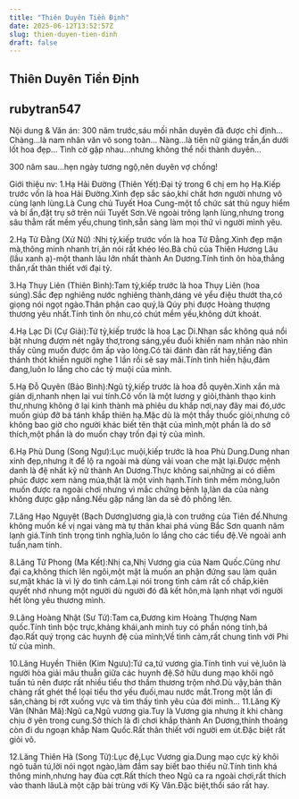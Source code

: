 ```yaml
---
title: "Thiên Duyên Tiền Định"
date: 2025-06-12T13:52:57Z
slug: thien-duyen-tien-dinh
draft: false
---
```


## Thiên Duyên Tiền Định

## rubytran547

Nội dung & Văn án:
300 năm trước,sáu mối nhân duyên đã được chỉ định...
Chàng...là nam nhân văn võ song toàn...
Nàng...là tiên nữ giáng trần,ẩn dưới lốt hoa đẹp...
Tình cờ gặp nhau...nhưng không thể nối thành duyên...

300 năm sau...hẹn ngày tương ngộ,nên duyên vợ chồng!

Giới thiệu nv:
1.Hạ Hải Đường (Thiên Yết):Đại tỷ trong 6 chị em họ Hạ.Kiếp trước vốn là hoa Hải Đường.Xinh đẹp sắc sảo,khí chất hơn người nhưng vô cùng lạnh lùng.Là Cung chủ Tuyết Hoa Cung-một tổ chức sát thủ nguy hiểm và bí ẩn,đặt trụ sở trên núi Tuyết Sơn.Vẻ ngoài trông lạnh lùng,nhưng trong sâu thẳm rất mềm yếu,chung tình,sẵn sàng làm mọi thứ vì người mình yêu.


2.Hạ Tử Đằng (Xử Nữ) :Nhị tỷ,kiếp trước vốn là hoa Tử Đằng.Xinh đẹp mặn mà,thông minh nhanh trí,ăn nói rất khéo léo.Bà chủ của Thiên Hương Lâu (lầu xanh ạ)-một thanh lâu lớn nhất thành An Dương.Tính tình ôn hòa,thẳng thắn,rất thân thiết với đại tỷ.


3.Hạ Thụy Liên (Thiên Bình):Tam tỷ,kiếp trước là hoa Thụy Liên (hoa súng).Sắc đẹp nghiêng nước nghiêng thành,dáng vẻ yểu điệu thướt tha,có giọng nói ngọt ngào.Thân phận cao quý,là Qúy phi được Hoàng thượng thương yêu nhất.Tính tình ôn nhu,có chút mềm yếu,không dứt khoát.
 
4.Hạ Lạc Di (Cự Giải):Tứ tỷ,kiếp trước là hoa Lạc Di.Nhan sắc không quá nổi bật nhưng đượm nét ngây thơ,trong sáng,yếu đuối khiến nam nhân nào nhìn thấy cũng muốn được ôm ấp vào lòng.Có tài đánh đàn rất hay,tiếng đàn thánh thót khiến người nghe 1 lần rồi sẽ say mãi.Tính tình hiền hậu,đảm đang,luôn lo lắng cho các tỷ muội của mình.


5.Hạ Đỗ Quyên (Bảo Bình):Ngũ tỷ,kiếp trước là hoa đỗ quyên.Xinh xắn mà giản dị,nhanh nhẹn lại vui tính.Cô vốn là một lương y giỏi,thành thạo kinh thư,nhưng không ở lại kinh thành mà phiêu du khắp nơi,nay đây mai đó,ước muốn giúp đỡ bá tánh khắp thiên hạ.Mặc dù là một thầy thuốc giỏi,nhưng cô không bao giờ cho người khác biết tên thật của mình,một phần là do sở thích,một phần là do muốn chạy trốn đại tỷ của mình.


6.Hạ Phù Dung (Song Ngư):Lục muội,kiếp trước là hoa Phù Dung.Dung nhan xinh đẹp,nhưng ít để lộ ra ngoài mà dùng vải voan che mặt lại.Được mệnh danh là đệ nhất kỹ nữ thành An Dương.Thực không sai,những ai có diễm phúc được xem nàng múa,thật là một vinh hạnh.Tính tình mềm mỏng,luôn muốn được ra ngoài chơi nhưng vì mắc chứng bệnh lạ,làn da của nàng không được gặp nắng.Nếu gặp nắng làn da sẽ đỏ phồng lên.
 
7.Lăng Hạo Nguyệt (Bạch Dương)ương gia,là con trưởng của Tiên đế.Nhưng không muốn kế vị ngai vàng mà tự thân khai phá vùng Bắc Sơn quanh năm lạnh giá.Tính tình trọng tình nghĩa,luôn lo lắng cho các tiểu đệ.Vẻ ngoài anh tuấn,nam tính.


8.Lăng Tử Phong (Ma Kết):Nhị ca,Nhị Vương gia của Nam Quốc.Cũng như đại ca,không thích lên ngôi,một mặt là muốn an phận đứng sau làm quân sư,mặt khác là vì lý do tình cảm.Lại nói trong tình cảm rất cố chấp,kiên quyết nhớ nhung một người dù người đó đã kết hôn,mà lạnh nhạt với người hết lòng yêu thương mình.


9.Lăng Hoàng Nhật (Sư Tử):Tam ca,Đương kim Hoàng Thượng Nam quốc.Tính tình bộc trực,khảng khái,anh minh tuy có phần nóng tính,bá đạo.Rất quý trọng các huynh đệ của mình;Về tình cảm,rất chung tình với Phi tử của mình.

10.Lăng Huyền Thiên (Kim Ngưu):Tứ ca,tứ vương gia.Tính tình vui vẻ,luôn là người hòa giải mâu thuẫn giữa các huynh đệ.Sở hữu dung mạo khôi ngô tuấn tú nên được rất nhiều tiểu thơ thầm thương trộm nhớ.Dù vậy,bản thân chàng rất ghét thể loại tiểu thơ yếu đuối,mau nước mắt.Trong một lần đi săn,chàng bị rớt xuống vực và tìm thấy tình yêu của đời mình...
11.Lăng Kỳ Vân (Nhân Mã):Ngũ ca,Ngũ vương gia.Tuy là Vương gia nhưng ít khi chàng chịu ở yên trong cung.Sở thích là đi chơi khắp thành An Dương,thỉnh thoảng còn đi du ngoạn khắp Nam Quốc.Rất thân thiết với người em út.Đặc biệt rất giỏi võ.


12.Lăng Thiên Hà (Song Tử):Lục đệ,Lục Vương gia.Dung mạo cực kỳ khôi ngô tuấn tú,lời nói ngọt ngào,làm đắm say biết bao thiếu nữ.Tính tình khá thông minh,nhưng hay đùa cợt.Rất thích theo Ngũ ca ra ngoài chơi,rất thích vào thanh lâuLà một cặp bài trùng với Kỳ Vân.Đặc biệt,thổi sáo rất hay.